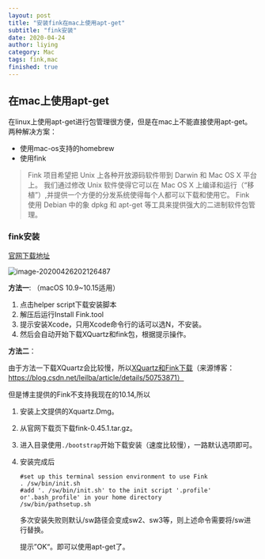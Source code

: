 ```yaml
---
layout: post
title: "安装fink在mac上使用apt-get"
subtitle: "fink安装"
date: 2020-04-24
author: liying
category: Mac
tags: fink,mac
finished: true
---
```

## 在mac上使用apt-get

在linux上使用apt-get进行包管理很方便，但是在mac上不能直接使用apt-get。两种解决方案：

- 使用mac-os支持的homebrew
- 使用fink

> Fink 项目希望把 Unix 上各种开放源码软件带到 Darwin 和 Mac OS X 平台上。 我们通过修改 Unix 软件使得它可以在 Mac OS X 上编译和运行（“移植”）,并提供一个方便的分发系统使得每个人都可以下载和使用它。 Fink 使用 Debian 中的象 dpkg 和 apt-get 等工具来提供强大的二进制软件包管理。

### fink安装

[官网下载地址](http://www.finkproject.org/download/srcdist.php)

![image-20200426202126487](/Users/liying/Documents/Nice_Blog-master/img/fink-download.png)

**方法一**: （macOS 10.9~10.15适用）

1. 点击helper script下载安装脚本
2. 解压后运行Install Fink.tool
3. 提示安装Xcode，只用Xcode命令行的话可以选N，不安装。
4. 然后会自动开始下载XQuartz和fink包，根据提示操作。

**方法二**：

由于方法一下载XQuartz会比较慢，所以[XQuartz和Fink下载](https://pan.baidu.com/s/1bh4yDo#list/path=%2F)（来源博客：https://blog.csdn.net/leilba/article/details/50753871）

但是博主提供的Fink不支持我现在的10.14,所以

1. 安装上文提供的Xquartz.Dmg。

2. 从官网下载页下载fink-0.45.1.tar.gz。

3. 进入目录使用`./bootstrap`开始下载安装（速度比较慢），一路默认选项即可。

4. 安装完成后

   ```shell
   #set up this terminal session environment to use Fink
   . /sw/bin/init.sh
   #add '. /sw/bin/init.sh' to the init script '.profile' or'.bash_profile' in your home directory
   /sw/bin/pathsetup.sh
   ```

   多次安装失败则默认/sw路径会变成sw2、sw3等，则上述命令需要将/sw进行替换。

   提示”OK“。即可以使用apt-get了。


